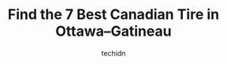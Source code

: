 ---
layout: ampstory
image: https://i0.wp.com/www.auto.or.id/wp-content/uploads/2023/06/canadian-tire-0-ottawa-gatineau-1686322858.jpeg?resize=640,853
author: techidn
featured: false
description: Ottawa–Gatineau, Ontario / Quebec, Canada is a haven for Canadian Tire enthusiasts, boasting an impressive array of 7 top-notch establishments. Whether youre a seasoned connoisseur or sim
title: Find the 7 Best Canadian Tire in Ottawa–Gatineau
cover:
   title: Find the 7 Best Canadian Tire in Ottawa–Gatineau
   subtitle: AUTO.OR.ID
   background: https://www.auto.or.id/wp-content/uploads/2023/06/canadian-tire-0-ottawa-gatineau-1686322858.jpeg

pages: 
 - layout: thirds
   top: <h1>#1 Canadian Tire</h1>
   bottom: "<p>We had a WONDERFUL experience today with the staff at party city part of this store! They were helpful, kind and made my 3 year old and I giggle while they filled our hel</p>"
   background: https://www.auto.or.id/wp-content/uploads/2023/06/canadian-tire-1-ottawa-gatineau-1686322858.jpeg
   backgroundblur: true
 - layout: thirds
   top: <h1>#2 Canadian Tire</h1>
   bottom: "<p>8181 Campeau Dr, Kanata, ON K2T 1B7, Canada</p>"
   background: https://www.auto.or.id/wp-content/uploads/2023/06/canadian-tire-2-ottawa-gatineau-1686322859.jpeg
   cta:
      link: https://www.auto.or.id/find-the-7-best-canadian-tire-in-ottawa-gatineau/
      text: Find the 7 Best Canadian Tire in Ottawa–Gatineau
 - layout: thirds
   top: <h1>#3 Canadian Tire</h1>
   bottom: "<p>Crossroads Centre, 1820 Merivale Rd, Nepean, ON K2G 1E6, Canada</p>"
   background: https://images.unsplash.com/photo-1623564493084-50c8274cf115?ixlib=rb-4.0.3&ixid=MnwxMjA3fDB8MHxwaG90by1wYWdlfHx8fGVufDB8fHx8&auto=format&fit=crop&w=640&h=853&q=80
   cta:
      link: https://www.auto.or.id/find-the-7-best-canadian-tire-in-ottawa-gatineau/
      text: Find the 7 Best Canadian Tire in Ottawa–Gatineau
 - layout: thirds
   top: <h1>#4 Canadian Tire</h1>
   bottom: "<p>700 Bd Maloney O, Gatineau, QC J8T 8K7, Canada</p>"
   background: https://images.unsplash.com/photo-1579124688690-5476c5d01fde?ixlib=rb-4.0.3&ixid=MnwxMjA3fDB8MHxwaG90by1wYWdlfHx8fGVufDB8fHx8&auto=format&fit=crop&w=640&h=853&q=80
   cta:
      link: https://www.auto.or.id/find-the-7-best-canadian-tire-in-ottawa-gatineau/
      text: Find the 7 Best Canadian Tire in Ottawa–Gatineau
 - layout: thirds
   top: <h1>#5 Canadian Tire</h1>
   bottom: "<p>1170 Heron Rd, Ottawa, ON K1V 6B2, Canada</p>"
   background: https://images.unsplash.com/photo-1637160969718-6618307797f4?ixlib=rb-4.0.3&ixid=MnwxMjA3fDB8MHxwaG90by1wYWdlfHx8fGVufDB8fHx8&auto=format&fit=crop&w=640&h=853&q=80
   cta:
      link: https://www.auto.or.id/find-the-7-best-canadian-tire-in-ottawa-gatineau/
      text: Find the 7 Best Canadian Tire in Ottawa–Gatineau
 - layout: thirds
   top: <h1>#6 Canadian Tire</h1>
   bottom: "<p>3910 Innes Rd, Orléans, ON K1W 1K9, Canada</p>"
   background: https://images.unsplash.com/photo-1594420307681-9abf0349f8e2?ixlib=rb-4.0.3&ixid=MnwxMjA3fDB8MHxwaG90by1wYWdlfHx8fGVufDB8fHx8&auto=format&fit=crop&w=640&h=853&q=80
   cta:
      link: https://www.auto.or.id/find-the-7-best-canadian-tire-in-ottawa-gatineau/
      text: Find the 7 Best Canadian Tire in Ottawa–Gatineau
 - layout: thirds
   top: <h1>#7 Canadian Tire</h1>
   bottom: "<p>des Grives, 213 Boul des Grives, Gatineau, Quebec J9A 0C7, Canada</p>"
   background: https://images.unsplash.com/photo-1490274494753-fd4f84681e7c?ixlib=rb-4.0.3&ixid=MnwxMjA3fDB8MHxwaG90by1wYWdlfHx8fGVufDB8fHx8&auto=format&fit=crop&w=640&h=853&q=80
   cta:
      link: https://www.auto.or.id/find-the-7-best-canadian-tire-in-ottawa-gatineau/
      text: Find the 7 Best Canadian Tire in Ottawa–Gatineau
 - layout: thirds
   middle: Continue reading...
   background: https://images.unsplash.com/photo-1522120177514-2b16ebe5634d?ixlib=rb-4.0.3&ixid=MnwxMjA3fDB8MHxwaG90by1wYWdlfHx8fGVufDB8fHx8&auto=format&fit=crop&w=640&h=853&q=80
   cta:
      link: https://www.auto.or.id/find-the-7-best-canadian-tire-in-ottawa-gatineau/
      text: Find the 7 Best Canadian Tire in Ottawa–Gatineau

---